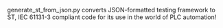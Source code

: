 generate_st_from_json.py converts JSON-formatted testing framework to ST, IEC 61131-3 compliant code for its use in the world of PLC automation!
